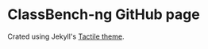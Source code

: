 # ClassBench-ng GitHub page

Crated using Jekyll's [Tactile theme](https://github.com/pages-themes/tactile).
